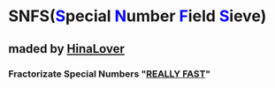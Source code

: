 # SNFS(<span style = "color:blue">**S**</span>pecial <span style = "color:blue">**N**</span>umber <span style = "color:blue">**F**</span>ield <span style = "color:blue">**S**</span>ieve)
## maded by <U><span style = "color:pink">**[HinaLover](https://github.com/ILYJNY)**</span></u>
###
###
###
###
###
### Fractorizate Special Numbers "<U>REALLY FAST</U>"